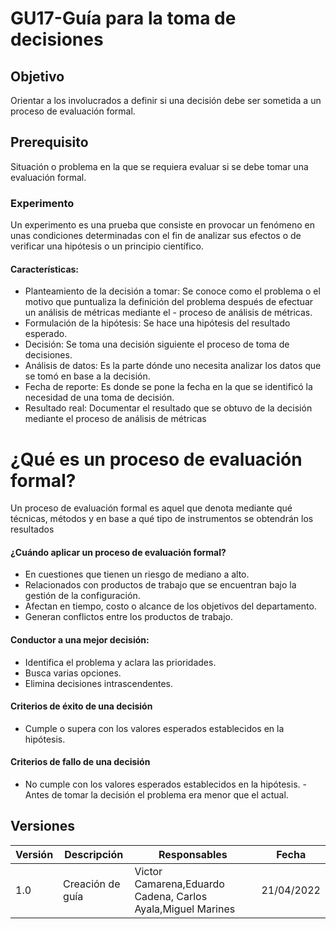 # GU17-Guía para la toma de decisiones

## Objetivo
Orientar a los involucrados a definir si una decisión debe ser sometida a un proceso de evaluación formal.

## Prerequisito
Situación o problema en la que se requiera evaluar si se debe tomar una evaluación formal.

### Experimento 

Un experimento es una prueba que consiste en provocar un fenómeno en unas condiciones determinadas con el fin de analizar sus efectos o de verificar una hipótesis o un principio científico.

#### Características:

- Planteamiento de la decisión a tomar: Se conoce como el problema o el motivo que puntualiza la definición del problema después de efectuar un análisis de métricas mediante el - proceso de análisis de métricas.
- Formulación de la hipótesis: Se hace una hipótesis del resultado esperado.
- Decisión: Se toma una decisión siguiente el  proceso de toma de decisiones.
- Análisis de datos: Es la parte dónde uno necesita analizar los datos que se tomó en base a la decisión.
- Fecha de reporte: Es donde se pone la fecha en la que se identificó la necesidad de una toma de decisión.
- Resultado real: Documentar el resultado que se obtuvo de la decisión mediante el proceso de análisis de métricas

# ¿Qué es un proceso de evaluación formal?
Un proceso de evaluación formal es aquel que denota mediante qué técnicas, métodos y en base a qué tipo de instrumentos se obtendrán los resultados 

#### ¿Cuándo aplicar un proceso de evaluación formal?
- En cuestiones que tienen un riesgo de mediano a alto.
- Relacionados con productos de trabajo que se encuentran bajo la gestión de la configuración.
- Afectan en tiempo, costo o alcance de los objetivos  del departamento.
- Generan conflictos entre los productos de trabajo.
 
#### Conductor a una mejor decisión:
- Identifica el problema y aclara las prioridades.
- Busca varias opciones.
- Elimina decisiones intrascendentes.
#### Criterios de éxito de una decisión
- Cumple o supera con los valores esperados establecidos  en la hipótesis.
#### Criterios de fallo de una decisión
- No cumple con los valores esperados establecidos en la hipótesis.
-Antes de tomar la decisión el problema era menor que el actual.

## Versiones

| Versión | Descripción             | Responsables   | Fecha      |
| ------- | ----------------------- | -------------- | ---------- |
| 1.0     | Creación de guía        | Victor Camarena,Eduardo Cadena, Carlos Ayala,Miguel Marines   | 21/04/2022 |



